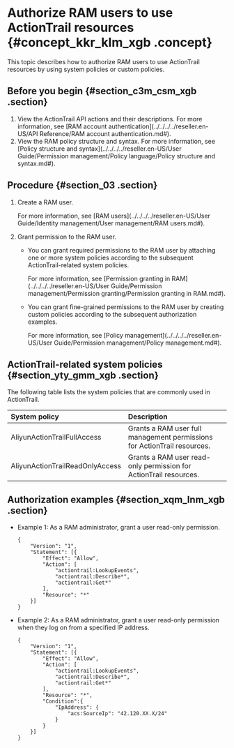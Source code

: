 # Authorize RAM users to use ActionTrail resources {#concept_kkr_klm_xgb .concept}

This topic describes how to authorize RAM users to use ActionTrail resources by using system policies or custom policies.

## Before you begin {#section_c3m_csm_xgb .section}

1.  View the ActionTrail API actions and their descriptions. For more information, see [RAM account authentication](../../../../reseller.en-US/API Reference/RAM account authentication.md#).
2.  View the RAM policy structure and syntax. For more information, see [Policy structure and syntax](../../../../reseller.en-US/User Guide/Permission management/Policy language/Policy structure and syntax.md#).

## Procedure {#section_03 .section}

1.  Create a RAM user.

    For more information, see [RAM users](../../../../reseller.en-US/User Guide/Identity management/User management/RAM users.md#).

2.  Grant permission to the RAM user.
    -   You can grant required permissions to the RAM user by attaching one or more system policies according to the subsequent ActionTrail-related system policies.

        For more information, see [Permission granting in RAM](../../../../reseller.en-US/User Guide/Permission management/Permission granting/Permission granting in RAM.md#).

    -   You can grant fine-grained permissions to the RAM user by creating custom policies according to the subsequent authorization examples.

        For more information, see [Policy management](../../../../reseller.en-US/User Guide/Permission management/Policy management.md#).


## ActionTrail-related system policies {#section_yty_gmm_xgb .section}

The following table lists the system policies that are commonly used in ActionTrail.

|System policy|Description|
|:------------|:----------|
|AliyunActionTrailFullAccess|Grants a RAM user full management permissions for ActionTrail resources.|
|AliyunActionTrailReadOnlyAccess|Grants a RAM user read-only permission for ActionTrail resources.|

## Authorization examples {#section_xqm_lnm_xgb .section}

-   Example 1: As a RAM administrator, grant a user read-only permission.

    ```language-json
    {
        "Version": "1",
        "Statement": [{
            "Effect": "Allow",
            "Action": [
                "actiontrail:LookupEvents", 
                "actiontrail:Describe*", 
                "actiontrail:Get*"
            ],
            "Resource": "*"
        }]
    }
    ```

-   Example 2: As a RAM administrator, grant a user read-only permission when they log on from a specified IP address.

    ```language-json
    {
        "Version": "1",
        "Statement": [{
            "Effect": "Allow",
            "Action": [
                "actiontrail:LookupEvents", 
                "actiontrail:Describe*", 
                "actiontrail:Get*"
            ],
            "Resource": "*",
            "Condition":{
                "IpAddress": {
                    "acs:SourceIp": "42.120.XX.X/24"
                }
            }
        }]
    }
    ```


